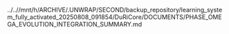 ../..//mnt/h/ARCHIVE/.UNWRAP/SECOND/backup_repository/learning_system_fully_activated_20250808_091854/DuRiCore/DOCUMENTS/PHASE_OMEGA_EVOLUTION_INTEGRATION_SUMMARY.md